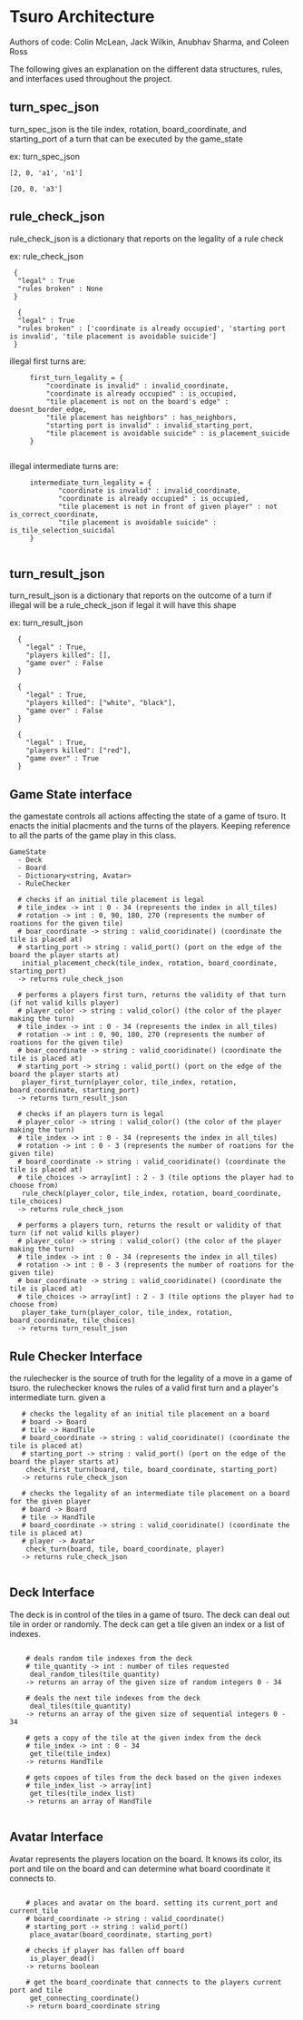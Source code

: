 # Tsuro Architecture 

Authors of code: Colin McLean, Jack Wilkin, Anubhav Sharma, and Coleen Ross

The following gives an explanation on the different data structures, rules, and interfaces used throughout the project.

## turn_spec_json
turn_spec_json is the tile index, rotation, board_coordinate, and starting_port of a turn that can be executed by the game_state

ex: turn_spec_json

```
[2, 0, 'a1', 'n1']

[20, 0, 'a3']

```

## rule_check_json
rule_check_json is a dictionary that reports on the legality of a rule check

ex: rule_check_json

```
 {
  "legal" : True
  "rules broken" : None
 }
 
  {
  "legal" : True
  "rules broken" : ['coordinate is already occupied', 'starting port is invalid', 'tile placement is avoidable suicide']
 }

```

illegal first turns are:

```
     first_turn_legality = { 
         "coordinate is invalid" : invalid_coordinate, 
         "coordinate is already occupied" : is_occupied, 
         "tile placement is not on the board's edge" : doesnt_border_edge,
         "tile placement has neighbors" : has_neighbors,
         "starting port is invalid" : invalid_starting_port,
         "tile placement is avoidable suicide" : is_placement_suicide
     }
     
```

illegal intermediate turns are:

```
     intermediate_turn_legality = { 
            "coordinate is invalid" : invalid_coordinate, 
            "coordinate is already occupied" : is_occupied, 
            "tile placement is not in front of given player" : not is_correct_coordinate,
            "tile placement is avoidable suicide" : is_tile_selection_suicidal
     }
     
```
## turn_result_json
turn_result_json is a dictionary that reports on the outcome of a turn
if illegal will be a rule_check_json
if legal it will have this shape

ex: turn_result_json

```
  {
    "legal" : True,  
    "players killed": [], 
    "game over" : False 
  }
  
  {
    "legal" : True,  
    "players killed": ["white", "black"], 
    "game over" : False 
  }
  
  {
    "legal" : True,  
    "players killed": ["red"], 
    "game over" : True 
  }

```
## Game State interface

the gamestate controls all actions affecting the state of a game of tsuro.
It enacts the initial placments and the turns of the players.
Keeping reference to all the parts of the game play in this class. 

```
GameState
  - Deck        
  - Board
  - Dictionary<string, Avatar>
  - RuleChecker
  
  # checks if an initial tile placement is legal
  # tile_index -> int : 0 - 34 (represents the index in all_tiles)
  # rotation -> int : 0, 90, 180, 270 (represents the number of roations for the given tile)
  # boar_coordinate -> string : valid_cooridinate() (coordinate the tile is placed at)
  # starting_port -> string : valid_port() (port on the edge of the board the player starts at)
   initial_placement_check(tile_index, rotation, board_coordinate, starting_port)
  -> returns rule_check_json
  
  # performs a players first turn, returns the validity of that turn (if not valid kills player)
  # player_color -> string : valid_color() (the color of the player making the turn)
  # tile_index -> int : 0 - 34 (represents the index in all_tiles)
  # rotation -> int : 0, 90, 180, 270 (represents the number of roations for the given tile)
  # boar_coordinate -> string : valid_cooridinate() (coordinate the tile is placed at)
  # starting_port -> string : valid_port() (port on the edge of the board the player starts at)
   player_first_turn(player_color, tile_index, rotation, board_coordinate, starting_port)
  -> returns turn_result_json
  
  # checks if an players turn is legal
  # player_color -> string : valid_color() (the color of the player making the turn)
  # tile_index -> int : 0 - 34 (represents the index in all_tiles)
  # rotation -> int : 0 - 3 (represents the number of roations for the given tile)
  # board_coordinate -> string : valid_cooridinate() (coordinate the tile is placed at)
  # tile_choices -> array[int] : 2 - 3 (tile options the player had to choose from)
   rule_check(player_color, tile_index, rotation, board_coordinate, tile_choices)
  -> returns rule_check_json
  
  # performs a players turn, returns the result or validity of that turn (if not valid kills player)
  # player_color -> string : valid_color() (the color of the player making the turn)
  # tile_index -> int : 0 - 34 (represents the index in all_tiles)
  # rotation -> int : 0 - 3 (represents the number of roations for the given tile)
  # boar_coordinate -> string : valid_cooridinate() (coordinate the tile is placed at)
  # tile_choices -> array[int] : 2 - 3 (tile options the player had to choose from)
   player_take_turn(player_color, tile_index, rotation, board_coordinate, tile_choices)
  -> returns turn_result_json
```

## Rule Checker Interface

the rulechecker is the source of truth for the legality of a move in a game of tsuro.
the rulechecker knows the rules of a valid first turn and a player's intermediate turn.
given a 

```
   # checks the legality of an initial tile placement on a board
   # board -> Board 
   # tile -> HandTile
   # board_coordinate -> string : valid_cooridinate() (coordinate the tile is placed at)
   # starting_port -> string : valid_port() (port on the edge of the board the player starts at)
    check_first_turn(board, tile, board_coordinate, starting_port)
   -> returns rule_check_json
   
   # checks the legality of an intermediate tile placement on a board for the given player
   # board -> Board 
   # tile -> HandTile
   # board_coordinate -> string : valid_cooridinate() (coordinate the tile is placed at)
   # player -> Avatar 
    check_turn(board, tile, board_coordinate, player)
   -> returns rule_check_json
   
```

## Deck Interface

The deck is in control of the tiles in a game of tsuro.
The deck can deal out tile in order or randomly.
The deck can get a tile given an index or a list of indexes. 

```

    # deals random tile indexes from the deck
    # tile_quantity -> int : number of tiles requested
     deal_random_tiles(tile_quantity)
    -> returns an array of the given size of random integers 0 - 34
    
    # deals the next tile indexes from the deck
     deal_tiles(tile_quantity)
    -> returns an array of the given size of sequential integers 0 - 34
    
    # gets a copy of the tile at the given index from the deck
    # tile_index -> int : 0 - 34
     get_tile(tile_index)
    -> returns HandTile
    
    # gets copoes of tiles from the deck based on the given indexes
    # tile_index_list -> array[int]
     get_tiles(tile_index_list)
    -> returns an array of HandTile
    
```

## Avatar Interface

Avatar represents the players location on the board. 
It knows its color, its port and tile on the board and can determine what board coordinate it connects to. 

```

    # places and avatar on the board. setting its current_port and current_tile 
    # board_coordinate -> string : valid_coordinate()
    # starting_port -> string : valid_port()
     place_avatar(board_coordinate, starting_port)
     
    # checks if player has fallen off board
     is_player_dead()
    -> returns boolean
    
    # get the board_coordinate that connects to the players current port and tile
     get_connecting_coordinate()
    -> return board_coordinate string 

```
